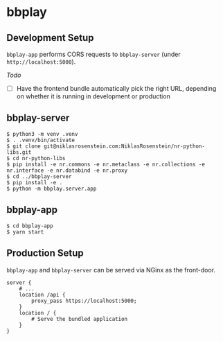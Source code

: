 # bbplay

## Development Setup

`bbplay-app` performs CORS requests to `bbplay-server` (under
`http://localhost:5000`).

_Todo_

* [ ] Have the frontend bundle automatically pick the right URL, depending
      on whether it is running in development or production

## bbplay-server

    $ python3 -m venv .venv
    $ . .venv/bin/activate
    $ git clone git@niklasrosenstein.com:NiklasRosenstein/nr-python-libs.git
    $ cd nr-python-libs
    $ pip install -e nr.commons -e nr.metaclass -e nr.collections -e nr.interface -e nr.databind -e nr.proxy
    $ cd ../bbplay-server
    $ pip install -e .
    $ python -m bbplay.server.app

## bbplay-app

    $ cd bbplay-app
    $ yarn start

## Production Setup

`bbplay-app` and `bbplay-server` can be served via NGinx as the front-door.

    server {
        # ...
        location /api {
            proxy_pass https://localhost:5000;
        }
        location / {
            # Serve the bundled application
        }
    }
